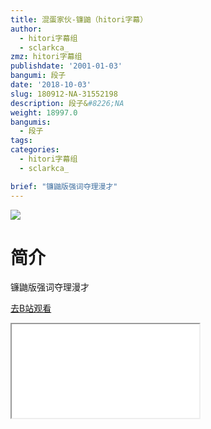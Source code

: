 ```yaml
---
title: 混蛋家伙-镰鼬（hitori字幕）
author:
  - hitori字幕组
  - sclarkca_
zmz: hitori字幕组
publishdate: '2001-01-03'
bangumi: 段子
date: '2018-10-03'
slug: 180912-NA-31552198
description: 段子&#8226;NA
weight: 18997.0
bangumis:
  - 段子
tags:
categories:
  - hitori字幕组
  - sclarkca_

brief: "镰鼬版强词夺理漫才"
---
```

![](https://i.imgur.com/02e17CH.jpg)
# 简介  
镰鼬版强词夺理漫才  

[去B站观看](https://www.bilibili.com/video/av31552198/)
<div class ="resp-container"><iframe class="testiframe" src="//player.bilibili.com/player.html?aid=31552198"", scrolling="no", allowfullscreen="true" > </iframe></div> 
